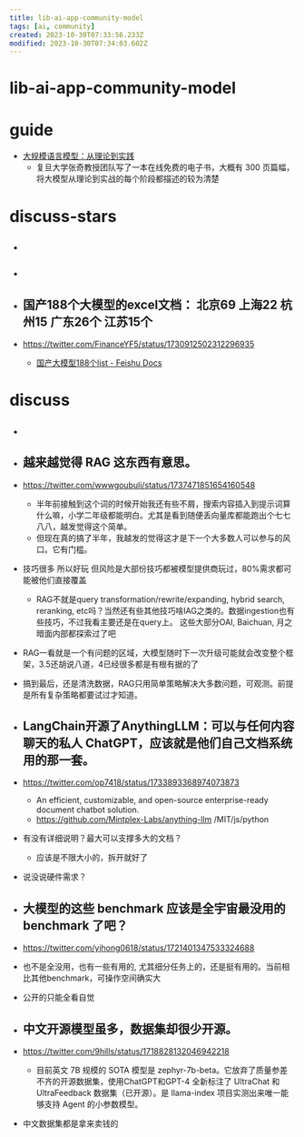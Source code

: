 ```yaml
---
title: lib-ai-app-community-model
tags: [ai, community]
created: 2023-10-30T07:33:56.233Z
modified: 2023-10-30T07:34:03.602Z
---
```


# lib-ai-app-community-model

# guide

- [大规模语言模型：从理论到实践](https://intro-llm.github.io/)
  - 复旦大学张奇教授团队写了一本在线免费的电子书，大概有 300 页篇幅，将大模型从理论到实战的每个阶段都描述的较为清楚
# discuss-stars
- ## 

- ## 

- ## 国产188个大模型的excel文档： 北京69 上海22 杭州15 广东26个 江苏15个
- https://twitter.com/FinanceYF5/status/1730912502312296935
  - [国产大模型188个list - Feishu Docs](https://zw73xyquvv.feishu.cn/wiki/WXLmwBbYuiTobkkJ6Ojc2cxqnj0?sheet=2XjJlJ&table=tblS2Jv7isKtSODz&view=vewfCdOf0U)

# discuss
- ## 

- ## 越来越觉得 RAG 这东西有意思。
- https://twitter.com/wwwgoubuli/status/1737471851654160548
  - 半年前接触到这个词的时候开始我还有些不屑，搜索内容插入到提示词算什么嘛，小学二年级都能明白。尤其是看到随便丢向量库都能跑出个七七八八，越发觉得这个简单。
  - 但现在真的搞了半年，我越发的觉得这才是下一个大多数人可以参与的风口。它有门槛。
- 技巧很多 所以好玩 但风险是大部份技巧都被模型提供商玩过，80%需求都可能被他们直接覆盖
  - RAG不就是query transformation/rewrite/expanding, hybrid search, reranking, etc吗？当然还有些其他技巧啥IAG之类的。数据ingestion也有些技巧，不过我看主要还是在query上。 这些大部分OAI, Baichuan, 月之暗面内部都探索过了吧
- RAG一看就是一个有问题的区域，大模型随时下一次升级可能就会改变整个框架，3.5还胡说八道，4已经很多都是有根有据的了
- 搞到最后，还是清洗数据，RAG只用简单策略解决大多数问题，可观测。前提是所有复杂策略都要试过才知道。

- ## LangChain开源了AnythingLLM：可以与任何内容聊天的私人 ChatGPT，应该就是他们自己文档系统用的那一套。
- https://twitter.com/op7418/status/1733893368974073873
  - An efficient, customizable, and open-source enterprise-ready document chatbot solution.
  - https://github.com/Mintplex-Labs/anything-llm /MIT/js/python

- 有没有详细说明？最大可以支撑多大的文档？
  - 应该是不限大小的，拆开就好了
- 说没说硬件需求？

- ## 大模型的这些 benchmark 应该是全宇宙最没用的 benchmark 了吧？
- https://twitter.com/yihong0618/status/1721401347533324688
- 也不是全没用，也有一些有用的, 尤其细分任务上的，还是挺有用的。当前相比其他benchmark，可操作空间确实大
- 公开的只能全看自觉

- ## 中文开源模型虽多，数据集却很少开源。
- https://twitter.com/9hills/status/1718828132046942218
  - 目前英文 7B 规模的 SOTA 模型是 zephyr-7b-beta。它放弃了质量参差不齐的开源数据集，使用ChatGPT和GPT-4 全新标注了 UltraChat 和 UltraFeedback 数据集（已开源）。是 llama-index 项目实测出来唯一能够支持 Agent 的小参数模型。
- 中文数据集都是拿来卖钱的
